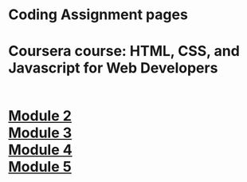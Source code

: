 <h1>Coding Assignment pages<h1>
  <p>Coursera course: HTML, CSS, and Javascript for Web Developers </p><br>
<a href="https://shreyansh225.github.io/Coursera-Webpage/Assignment/module 2/index-new.html" rel="nofollow">Module 2</a><br>
<a href="https://shreyansh225.github.io/Coursera-Webpage/Assignment/module 3/index.html" rel="nofollow">Module 3</a><br>
<a href="https://shreyansh225.github.io/Coursera-Webpage/Assignment/module 4/index.html" rel="nofollow">Module 4</a><br>
<a href="https://shreyansh225.github.io/Coursera-Webpage/Assignment/module 5/index.html" rel="nofollow">Module 5</a>

